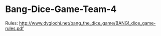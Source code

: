 # Bang-Dice-Game-Team-4
Rules: http://www.dvgiochi.net/bang_the_dice_game/BANG!_dice_game-rules.pdf
